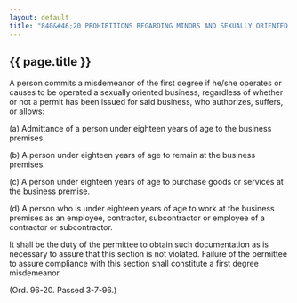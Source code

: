 ---
layout: default 
title: "840&#46;20 PROHIBITIONS REGARDING MINORS AND SEXUALLY ORIENTED BUSINESSES&#46;"---

{{ page.title }}
----------------

A person commits a misdemeanor of the first degree if he/she operates or
causes to be operated a sexually oriented business, regardless of
whether or not a permit has been issued for said business, who
authorizes, suffers, or allows:

​(a) Admittance of a person under eighteen years of age to the business
premises.

​(b) A person under eighteen years of age to remain at the business
premises.

​(c) A person under eighteen years of age to purchase goods or services
at the business premise.

​(d) A person who is under eighteen years of age to work at the business
premises as an employee, contractor, subcontractor or employee of a
contractor or subcontractor.

It shall be the duty of the permittee to obtain such documentation as is
necessary to assure that this section is not violated. Failure of the
permittee to assure compliance with this section shall constitute a
first degree misdemeanor.

(Ord. 96-20. Passed 3-7-96.)
